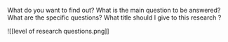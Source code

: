 What do you want to find out?
What is the main question to be answered?
What are the specific questions?
What title should I give to this research ?

![[level of research questions.png]]